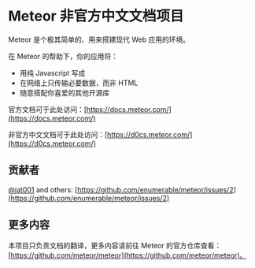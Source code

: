 # Meteor 非官方中文文档项目

Meteor 是个极其简单的、用来搭建现代 Web 应用的环境。

在 Meteor 的帮助下，你的应用将：

* 用纯 Javascript 写成
* 在网络上只传输必要数据，而非 HTML
* 随意搭配你喜爱的其他开源库

官方文档可于此处访问：[https://docs.meteor.com/](https://docs.meteor.com/)

非官方中文文档可于此处访问：[https://d0cs.meteor.com/](https://d0cs.meteor.com/)

## 贡献者

[@jat001](https://github.com/jat001) and others: [https://github.com/enumerable/meteor/issues/2](https://github.com/enumerable/meteor/issues/2)

## 更多内容

本项目只负责文档的翻译，更多内容请前往 Meteor 的官方仓库查看：[https://github.com/meteor/meteor](https://github.com/meteor/meteor)。
